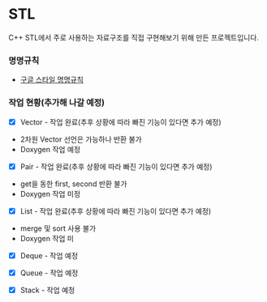 # STL
C++ STL에서 주로 사용하는 자료구조를 직접 구현해보기 위해 만든 프로젝트입니다.

### 명명규칙
* [구글 스타일 명명규칙](https://google.github.io/styleguide/cppguide.html#General_Naming_Rules)

### 작업 현황(추가해 나갈 예정)
* [X] Vector - 작업 완료(추후 상황에 따라 빠진 기능이 있다면 추가 예정)
* 2차원 Vector 선언은 가능하나 반환 불가
* Doxygen 작업 예정

* [X] Pair - 작업 완료(추후 상황에 따라 빠진 기능이 있다면 추가 예정)
* get을 동한 first, second 반환 불가
* Doxygen 작업 미정

* [X] List - 작업 완료(추후 상황에 따라 빠진 기능이 있다면 추가 예정)
* merge 및 sort 사용 불가
* Doxygen 작업 미

* [X] Deque - 작업 예정

* [X] Queue - 작업 예정

* [X] Stack - 작업 예정
